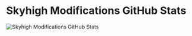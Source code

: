 # Skyhigh Modifications GitHub Stats
<img align="centre" alt="Skyhigh Modifications GitHub Stats" src="https://github-readme-stats.vercel.app/api/top-langs?username=SkyHighModifications&show_icons=true&hide_border=false&icon_color=009bff&theme=tokyonight&border_color=black"/>
